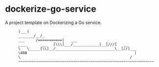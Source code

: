 # dockerize-go-service
A project template on Dockerizing a Go service.


          )___(
          _______/__/_
          ___     /===========|   ___
          ____       __   [\\\]___/____________|__[///]   __
          \   \_____[\\]__/___________________________\__[//]___
          \40A                                                 |
          \                                                  /
          ~~~~~~~~~~~~~~~~~~~~~~~~~~~~~~~~~~~~~~~~~~~~~~~~~~~~~~~~~~~~~~

